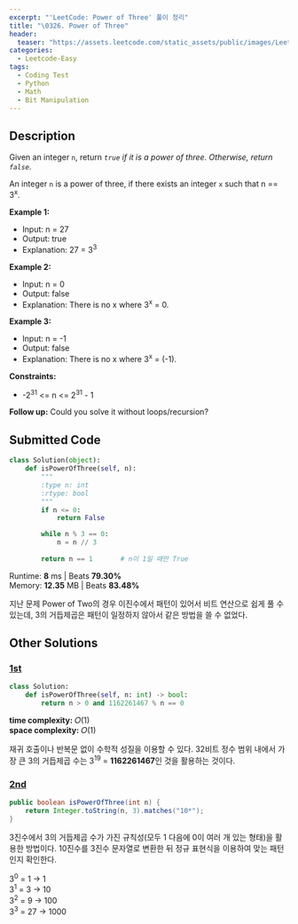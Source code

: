 ```yaml
---
excerpt: "'LeetCode: Power of Three' 풀이 정리"
title: "\0326. Power of Three"
header:
  teaser: "https://assets.leetcode.com/static_assets/public/images/LeetCode_Sharing.png"
categories:
  - Leetcode-Easy
tags:
  - Coding Test
  - Python
  - Math
  - Bit Manipulation
---
```


## <i class="fa-solid fa-file-lines"></i> Description

Given an integer `n`, return *`true` if it is a power of three. Otherwise, return `false`*.

An integer `n` is a power of three, if there exists an integer `x` such that n == 3<sup>x</sup>.

**Example 1:**

- Input: n = 27
- Output: true
- Explanation: 27 = 3<sup>3</sup>

**Example 2:**

- Input: n = 0
- Output: false
- Explanation: There is no x where 3<sup>x</sup> = 0.

**Example 3:**

- Input: n = -1
- Output: false
- Explanation: There is no x where 3<sup>x</sup> = (-1).

**Constraints:**

- -2<sup>31</sup> <= n <= 2<sup>31</sup> - 1

**Follow up:** Could you solve it without loops/recursion?

## <i class="fa-solid fa-cloud-arrow-up"></i> Submitted Code

```python
class Solution(object):
    def isPowerOfThree(self, n):
        """
        :type n: int
        :rtype: bool
        """
        if n <= 0:
            return False

        while n % 3 == 0:
            n = n // 3
            
        return n == 1       # n이 1일 때만 True
```
<i class="fa-solid fa-clock"></i> Runtime: **8** ms \| Beats **79.30%**    
<i class="fa-solid fa-memory"></i> Memory: **12.35** MB \| Beats **83.48%**

지난 문제 Power of Two의 경우 이진수에서 패턴이 있어서 비트 연산으로 쉽게 풀 수 있는데, 3의 거듭제곱은 패턴이 일정하지 않아서 같은 방법을 쓸 수 없었다.

## <i class="fa-solid fa-flask"></i> Other Solutions

### <a href="https://leetcode.com/problems/power-of-three/solutions/6053168/0-ms-runtime-beats-100-user-confirm-step-vxgx/" target="_blank">1st</a>

```python
class Solution:
    def isPowerOfThree(self, n: int) -> bool:
        return n > 0 and 1162261467 % n == 0
```
<i class="fa-solid fa-clock"></i> **time complexity:** 𝑂(1)    
<i class="fa-solid fa-memory"></i> **space complexity:** 𝑂(1)           

재귀 호출이나 반복문 없이 수학적 성질을 이용할 수 있다. 32비트 정수 범위 내에서 가장 큰 3의 거듭제곱 수는 3<sup>19</sup> = **1162261467**인 것을 활용하는 것이다.

### <a href="https://leetcode.com/problems/power-of-three/solutions/77876/a-summary-of-all-solutions-new-method-included-at-15-30pm-jan-8th/" target="_blank">2nd</a>

```java
public boolean isPowerOfThree(int n) {
    return Integer.toString(n, 3).matches("10*");
}
```
3진수에서 3의 거듭제곱 수가 가진 규칙성(모두 1 다음에 0이 여러 개 있는 형태)을 활용한 방법이다. 10진수를 3진수 문자열로 변환한 뒤 정규 표현식을 이용하여 맞는 패턴인지 확인한다.

3<sup>0</sup> =  1 →    1   
3<sup>1</sup> =  3 →   10   
3<sup>2</sup> =  9 →  100   
3<sup>3</sup> = 27 → 1000
